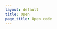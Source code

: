 ```yaml
---
layout: default
title: Open
page_title: Open code
---
```


<div class="project-listing">
	<table class="project-listing-list">
	</table>
</div>